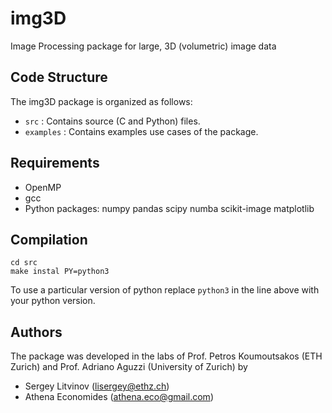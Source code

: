 # img3D
Image Processing package for large, 3D (volumetric) image data


## Code Structure

The img3D package is organized as follows:  
* `src`      : Contains source (C and Python) files.  
* `examples` : Contains examples use cases of the package.  



## Requirements

* OpenMP  
* gcc
* Python packages: numpy pandas scipy numba scikit-image matplotlib



## Compilation

```
cd src
make instal PY=python3
```
To use a particular version of python replace `python3` in the line above with your python version.


## Authors

The package was developed in the labs of Prof. Petros Koumoutsakos (ETH Zurich) and Prof. Adriano Aguzzi (University of Zurich) by
* Sergey Litvinov (lisergey@ethz.ch)
* Athena Economides (athena.eco@gmail.com)


